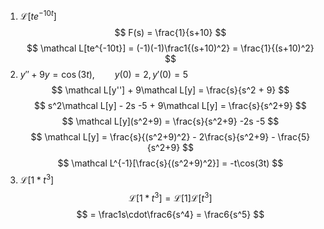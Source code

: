 1. $\mathcal L[te^{-10t}]$
$$ F(s) = \frac{1}{s+10} $$
$$ \mathcal L[te^{-10t}] = (-1)(-1)\frac1{(s+10)^2} = \frac{1}{(s+10)^2} $$
11. $y'' + 9y = \cos(3t), \qquad y(0) = 2, y'(0) = 5$
$$ \mathcal L[y''] + 9\mathcal L[y] = \frac{s}{s^2 + 9} $$
$$ s^2\mathcal L[y] - 2s -5 + 9\mathcal L[y] = \frac{s}{s^2+9} $$
$$ \mathcal L[y](s^2+9) = \frac{s}{s^2+9} -2s -5 $$
$$ \mathcal L[y] = \frac{s}{(s^2+9)^2} - 2\frac{s}{s^2+9} - \frac{5}{s^2+9} $$
$$ \mathcal L^{-1}[\frac{s}{(s^2+9)^2}] = -t\cos(3t) $$
23. $\mathcal L[1*t^3]$
$$ \mathcal L[1*t^3] = \mathcal L[1]\mathcal L[t^3] $$
$$ = \frac1s\cdot\frac6{s^4} = \frac6{s^5} $$